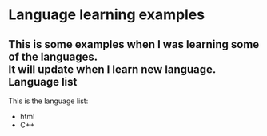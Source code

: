 Language learning examples
==========================
This is some examples when I was learning some of the languages.\
It will update when I learn new language.\
Language list
-------------
This is the language list:
* html
* C++
